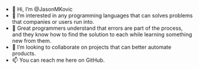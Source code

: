 - 👋 Hi, I’m @JasonMKovic
- 👀 I’m interested in any programming languages that can solves problems that companies or users run into.
- 🌱 Great programmers understand that errors are part of the process, and they know how to find the solution to each while learning something new from them.
- 💞️ I’m looking to collaborate on projects that can better automate products.
- 📫 You can reach me here on GitHub.

